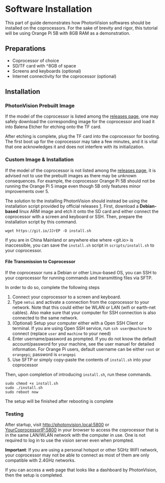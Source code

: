 # Software Installation

This part of guide demonstrates how PhotonVision softwares should be installed on the coprocessors. For the sake of brevity and rigor, this tutorial will be using Orange Pi 5B with 8GB RAM as a demonstration.

## Preparations

- Coprocessor of choice
- SD/TF card with ^8GB of space
- Screens and keyboards (optional)
- Internet connectivity for the coprocessor (optional)

## Installation

### PhotonVision Prebuilt Image

If the model of the coprocessor is listed among the [releases page], one may safely download the corresponding image for the coprocessor and load it into Balena Etcher for etching onto the TF card.

After etching is complete, plug the TF card into the coprocessor for booting. The first boot up for the coprocessor may take a few minutes, and it is vital that one acknowledges it and does not interfere with its initialization.

### Custom Image & Installation

If the model of the coprocessor is not listed among the [releases page], it is advised not to use the prebuilt images as there may be unknown consequences. For example, the coprocessor Orange Pi 5B should not be running the Orange Pi 5 image even though 5B only features minor improvements over 5.

The solution to the installing PhotonVision should instead be using the installation script provided by official releases [1]. First, download a **Debian-based** linux ARM image and etch it onto the SD card and either connect the coprocessor with a screen and keyboard or SSH. Then, prepare the installation script by this command.

```shell
wget https://git.io/JJrEP -O install.sh
```

If you are in China Mainland or anywhere else where <git.io> is inaccessible, you can save the `install.sh` script in `scripts/install.sh` to your coprocessor.

#### File Transmission to Coprocessor

If the coprocessor runs a Debian or other Linux-based OS, you can SSH to your coprocessor for running commands and transmitting files via SFTP.

In order to do so, complete the following steps

1. Connect your coprocessor to a screen and keyboard.
2. Type `nmtui` and activate a connection from the coprocessor to your network. Note that this could either be WLAN or LAN (wifi or earth-net cables). Also make sure that your computer for SSH connection is also connected to the same network.
3. (Optional) Setup your computer either with a Open SSH Client or terminal. If you are using Open SSH service, run `ssh user@machine` to connect (replace `user` and `machine` to your need)
4. Enter username/password as prompted. If you do not know the default account/password for your machine, see the user manuel for detailed information. For Orange Pi users, default username can be either `root` or `orangepi`; password is `orangepi`
5. Use SFTP or simply copy-paste the contents of `install.sh` into your coprocessor

Then, upon completion of introducing `install.sh`, run these commands.

```shell
sudo chmod +x install.sh
sudo ./install.sh
sudo reboot now
```

The setup will be finished after rebooting is complete

### Testing

After startup, visit <http://photonvision.local:5800> or <YourCoprocessorIP:5800> in your browser to access the coprocessor that is in the same LAN/WLAN network with the computer in use. One is not required to log in to use the vision server even when prompted.

**Important**: If you are using a personal hotspot or other 5GHz WiFI network, your coprocessor may not be able to connect as most of them are only compatible with 2.4GHz networks.

If you can access a web page that looks like a dashboard by PhotonVision, then the setup is completed.

[1]: <https://docs.photonvision.org/en/latest/docs/installation/sw_install/other-coprocessors.html>

[releases page]: <https://github.com/PhotonVision/photonvision/releases>
